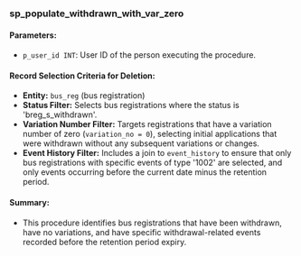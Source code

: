 ### sp_populate_withdrawn_with_var_zero

#### Parameters:
- `p_user_id INT`: User ID of the person executing the procedure.

#### Record Selection Criteria for Deletion:
- **Entity:** `bus_reg` (bus registration)
- **Status Filter:** Selects bus registrations where the status is 'breg_s_withdrawn'.
- **Variation Number Filter:** Targets registrations that have a variation number of zero (`variation_no = 0`),  selecting initial applications that were withdrawn without any subsequent variations or changes.
- **Event History Filter:** Includes a join to `event_history` to ensure that only bus registrations with specific events of type '1002' are selected, and only events occurring before the current date minus the retention period.

#### Summary:
- This procedure identifies bus registrations that have been withdrawn, have no variations, and have specific withdrawal-related events recorded before the retention period expiry.
